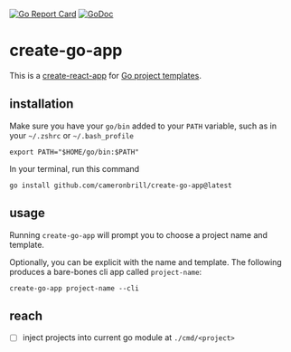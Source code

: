 [![Go Report Card](https://goreportcard.com/badge/github.com/cameronbrill/create-go-app)](https://goreportcard.com/report/github.com/cameronbrill/create-go-app)
[![GoDoc](https://godoc.org/github.com/cameronbrill/create-go-app?status.svg)](https://godoc.org/github.com/cameronbrill/create-go-app)

# create-go-app

This is a [create-react-app](https://github.com/facebook/create-react-app) for [Go project templates](https://github.com/cameronbrill/go-project-template).

## installation

Make sure you have your `go/bin` added to your `PATH` variable, such as in your `~/.zshrc` or `~/.bash_profile`

```
export PATH="$HOME/go/bin:$PATH"
```

In your terminal, run this command

```
go install github.com/cameronbrill/create-go-app@latest
```

## usage

Running `create-go-app` will prompt you to choose a project name and template.

Optionally, you can be explicit with the name and template. The following produces a bare-bones cli app called `project-name`:

```
create-go-app project-name --cli
```

## reach

- [ ] inject projects into current go module at `./cmd/<project>`
